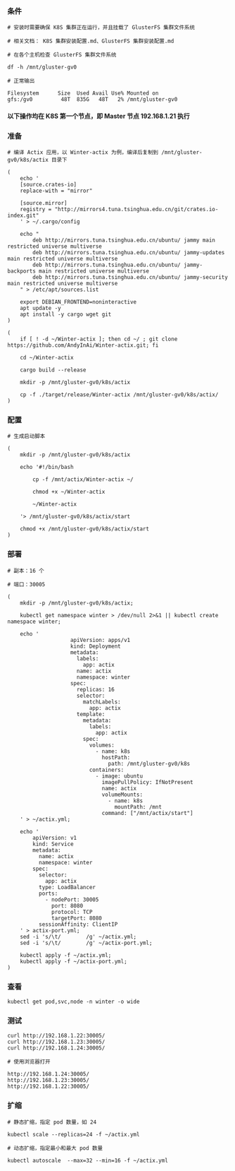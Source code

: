  
### 条件

	# 安装时需要确保 K8S 集群正在运行，并且挂载了 GlusterFS 集群文件系统

	# 相关文档： K8S 集群安装配置.md、GlusterFS 集群安装配置.md

	# 在各个主机检查 GlusterFS 集群文件系统

	df -h /mnt/gluster-gv0

	# 正常输出

	Filesystem      Size  Used Avail Use% Mounted on
	gfs:/gv0         48T  835G   48T   2% /mnt/gluster-gv0


#### 以下操作均在 K8S 第一个节点，即 Master 节点 192.168.1.21 执行


### 准备

	# 编译 Actix 应用，以 Winter-actix 为例，编译后复制到 /mnt/gluster-gv0/k8s/actix 目录下

	(
	    echo '
		[source.crates-io]
		replace-with = "mirror"
		
		[source.mirror]
		registry = "http://mirrors4.tuna.tsinghua.edu.cn/git/crates.io-index.git"
	    ' > ~/.cargo/config

		echo "
			deb http://mirrors.tuna.tsinghua.edu.cn/ubuntu/ jammy main restricted universe multiverse
			deb http://mirrors.tuna.tsinghua.edu.cn/ubuntu/ jammy-updates main restricted universe multiverse
			deb http://mirrors.tuna.tsinghua.edu.cn/ubuntu/ jammy-backports main restricted universe multiverse
			deb http://mirrors.tuna.tsinghua.edu.cn/ubuntu/ jammy-security main restricted universe multiverse
		" > /etc/apt/sources.list

		export DEBIAN_FRONTEND=noninteractive
		apt update -y
		apt install -y cargo wget git
	)

	(
		if [ ! -d ~/Winter-actix ]; then cd ~/ ; git clone https://github.com/AndyInAi/Winter-actix.git; fi

		cd ~/Winter-actix

		cargo build --release

		mkdir -p /mnt/gluster-gv0/k8s/actix

		cp -f ./target/release/Winter-actix /mnt/gluster-gv0/k8s/actix/
	)


### 配置

	# 生成启动脚本

	(
		mkdir -p /mnt/gluster-gv0/k8s/actix

		echo '#!/bin/bash

			cp -f /mnt/actix/Winter-actix ~/
			
			chmod +x ~/Winter-actix

			~/Winter-actix

		'> /mnt/gluster-gv0/k8s/actix/start 
		
		chmod +x /mnt/gluster-gv0/k8s/actix/start
	)


### 部署

	# 副本：16 个

	# 端口：30005
	
	(
		mkdir -p /mnt/gluster-gv0/k8s/actix;

		kubectl get namespace winter > /dev/null 2>&1 || kubectl create namespace winter;

		echo '
                        apiVersion: apps/v1
                        kind: Deployment
                        metadata:
                          labels:
                            app: actix
                          name: actix
                          namespace: winter
                        spec:
                          replicas: 16
                          selector:
                            matchLabels:
                              app: actix
                          template:
                            metadata:
                              labels:
                                app: actix
                            spec:
                              volumes:
                                - name: k8s
                                  hostPath:
                                    path: /mnt/gluster-gv0/k8s
                              containers:
                                - image: ubuntu
                                  imagePullPolicy: IfNotPresent
                                  name: actix
                                  volumeMounts:
                                    - name: k8s
                                      mountPath: /mnt
                                  command: ["/mnt/actix/start"]
		' > ~/actix.yml;

		echo '
			apiVersion: v1
			kind: Service
			metadata:
			  name: actix
			  namespace: winter
			spec:
			  selector:
			    app: actix
			  type: LoadBalancer
			  ports:
			    - nodePort: 30005
			      port: 8080
			      protocol: TCP
			      targetPort: 8080
			  sessionAffinity: ClientIP
		' > actix-port.yml;
		sed -i 's/\t/        /g' ~/actix.yml;
		sed -i 's/\t/        /g' ~/actix-port.yml;
		
		kubectl apply -f ~/actix.yml;
		kubectl apply -f ~/actix-port.yml;
	)


### 查看

	kubectl get pod,svc,node -n winter -o wide


### 测试

	curl http://192.168.1.22:30005/
	curl http://192.168.1.23:30005/
	curl http://192.168.1.24:30005/

	# 使用浏览器打开

	http://192.168.1.24:30005/
	http://192.168.1.23:30005/
	http://192.168.1.22:30005/


### 扩缩

	# 静态扩缩，指定 pod 数量，如 24

	kubectl scale --replicas=24 -f ~/actix.yml

	# 动态扩缩，指定最小和最大 pod 数量

	kubectl autoscale  --max=32 --min=16 -f ~/actix.yml
	


